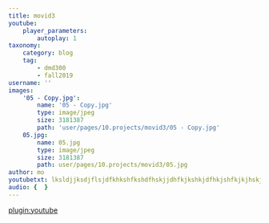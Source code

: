 ```yaml
---
title: movid3
youtube:
    player_parameters:
        autoplay: 1
taxonomy:
    category: blog
    tag:
        - dmd300
        - fall2019
username: ''
images:
    '05 - Copy.jpg':
        name: '05 - Copy.jpg'
        type: image/jpeg
        size: 3181387
        path: 'user/pages/10.projects/movid3/05 - Copy.jpg'
    05.jpg:
        name: 05.jpg
        type: image/jpeg
        size: 3181387
        path: user/pages/10.projects/movid3/05.jpg
author: mo
youtubetxt: lksldjjksdjflsjdfkhkshfkshdfhskjjdhfkjkshkjdfhkjshfkjkjhskjfhkjksjhfkjkjhskjfkjhsddhfjsddfjsddhfs
audio: {  }
---
```


[plugin:youtube](https://www.youtube.com/watch?v=BK8guP9ov2U)